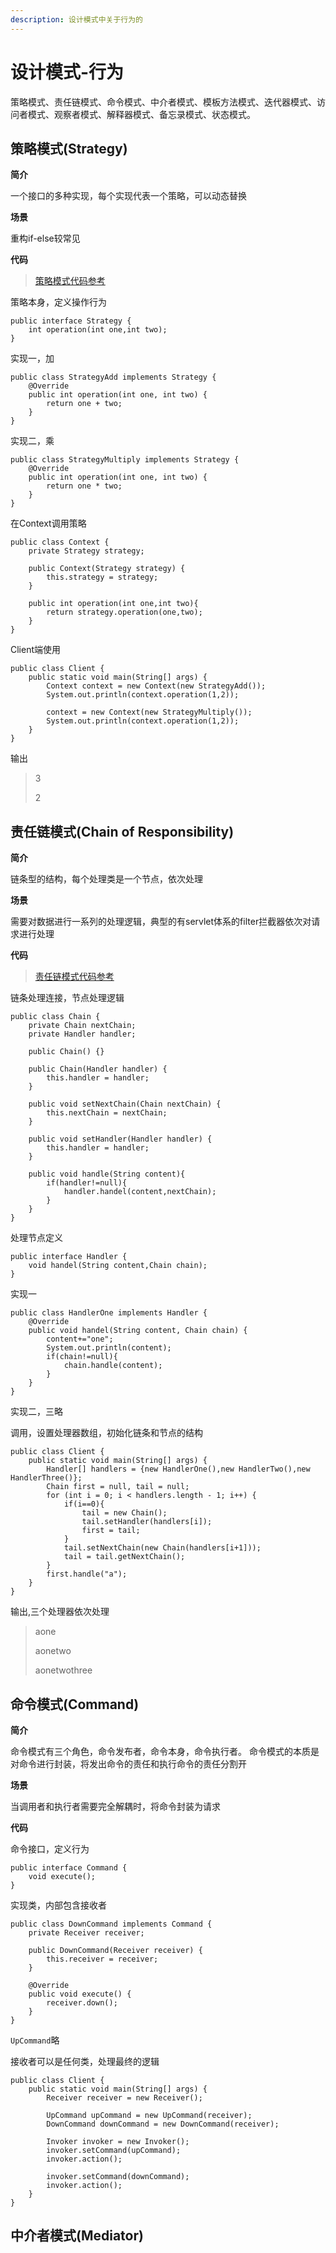 ```yaml
---
description: 设计模式中关于行为的
---
```


# 设计模式-行为

策略模式、责任链模式、命令模式、中介者模式、模板方法模式、迭代器模式、访问者模式、观察者模式、解释器模式、备忘录模式、状态模式。

## 策略模式(Strategy)

**简介**

一个接口的多种实现，每个实现代表一个策略，可以动态替换

**场景**

重构if-else较常见

**代码**

> [策略模式代码参考](https://github.com/Asens/Java-Advance/tree/master/code/src/com/geekutil/designpattern/strategy)

策略本身，定义操作行为

```
public interface Strategy {
    int operation(int one,int two);
}
```

实现一，加

```
public class StrategyAdd implements Strategy {
    @Override
    public int operation(int one, int two) {
        return one + two;
    }
}
```

实现二，乘

```
public class StrategyMultiply implements Strategy {
    @Override
    public int operation(int one, int two) {
        return one * two;
    }
}
```

在Context调用策略

```
public class Context {
    private Strategy strategy;

    public Context(Strategy strategy) {
        this.strategy = strategy;
    }

    public int operation(int one,int two){
        return strategy.operation(one,two);
    }
}
```

Client端使用

```
public class Client {
    public static void main(String[] args) {
        Context context = new Context(new StrategyAdd());
        System.out.println(context.operation(1,2));

        context = new Context(new StrategyMultiply());
        System.out.println(context.operation(1,2));
    }
}
```

输出

>3
>
>2

## 责任链模式(Chain of Responsibility)

**简介**

链条型的结构，每个处理类是一个节点，依次处理

**场景**

需要对数据进行一系列的处理逻辑，典型的有servlet体系的filter拦截器依次对请求进行处理

**代码**

> [责任链模式代码参考](https://github.com/Asens/Java-Advance/tree/master/code/src/com/geekutil/designpattern/chain)

链条处理连接，节点处理逻辑

```
public class Chain {
    private Chain nextChain;
    private Handler handler;

    public Chain() {}

    public Chain(Handler handler) {
        this.handler = handler;
    }

    public void setNextChain(Chain nextChain) {
        this.nextChain = nextChain;
    }

    public void setHandler(Handler handler) {
        this.handler = handler;
    }

    public void handle(String content){
        if(handler!=null){
            handler.handel(content,nextChain);
        }
    }
}
```

处理节点定义

```
public interface Handler {
    void handel(String content,Chain chain);
}
```

实现一

```
public class HandlerOne implements Handler {
    @Override
    public void handel(String content, Chain chain) {
        content+="one";
        System.out.println(content);
        if(chain!=null){
            chain.handle(content);
        }
    }
}
```

实现二，三略

调用，设置处理器数组，初始化链条和节点的结构

```
public class Client {
    public static void main(String[] args) {
        Handler[] handlers = {new HandlerOne(),new HandlerTwo(),new HandlerThree()};
        Chain first = null, tail = null;
        for (int i = 0; i < handlers.length - 1; i++) {
            if(i==0){
                tail = new Chain();
                tail.setHandler(handlers[i]);
                first = tail;
            }
            tail.setNextChain(new Chain(handlers[i+1]));
            tail = tail.getNextChain();
        }
        first.handle("a");
    }
}
```

输出,三个处理器依次处理

> aone
>
> aonetwo
>
> aonetwothree

## 命令模式(Command)

**简介**

命令模式有三个角色，命令发布者，命令本身，命令执行者。 命令模式的本质是对命令进行封装，将发出命令的责任和执行命令的责任分割开 

**场景**

当调用者和执行者需要完全解耦时，将命令封装为请求

**代码**

命令接口，定义行为

```
public interface Command {
    void execute();
}
```

实现类，内部包含接收者

```
public class DownCommand implements Command {
    private Receiver receiver;

    public DownCommand(Receiver receiver) {
        this.receiver = receiver;
    }

    @Override
    public void execute() {
        receiver.down();
    }
}
```

`UpCommand`略

接收者可以是任何类，处理最终的逻辑

```
public class Client {
    public static void main(String[] args) {
        Receiver receiver = new Receiver();

        UpCommand upCommand = new UpCommand(receiver);
        DownCommand downCommand = new DownCommand(receiver);

        Invoker invoker = new Invoker();
        invoker.setCommand(upCommand);
        invoker.action();

        invoker.setCommand(downCommand);
        invoker.action();
    }
}
```

## 中介者模式(Mediator)

